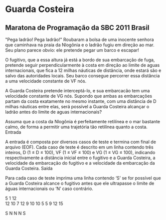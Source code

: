 # Guarda Costeira
## Maratona de Programação da SBC 2011 Brasil

"Pega ladrão! Pega ladrão!" Roubaram a bolsa de uma inocente senhora que caminhava na praia da Nlogônia e o ladrão fugiu em direção ao mar. Seu plano parece obvio: ele pretende pegar um barco e escapar!

O fugitivo, que a essa altura já está a bordo de sua embarcação de fuga, pretende seguir perpendicularmente à costa em direção ao limite de aguas internacionais, que fica a 12 milhas náuticas de distância, onde estará são e salvo das autoridades locais. Seu barco consegue percorrer essa distância a uma velocidade constante de VF nós.

A Guarda Costeira pretende interceptá-lo, e sua embarcacão tem uma velocidade constante de VG nós. Supondo que ambas as embarcações partam da costa exatamente no mesmo instante, com uma distância de D milhas náuticas entre elas, será possível a Guarda Costeira alcançar o ladrão antes do limite de aguas internacionais?

Assuma que a costa da Nlogônia é perfeitamente retilínea e o mar bastante calmo, de forma a permitir uma trajetória tão retilínea quanto a costa.
Entrada

A entrada é composta por diversos casos de teste e termina com final de arquivo (EOF). Cada caso de teste é descrito em um linha contendo três inteiros, D (1 ≤ D ≤ 100), VF (1 ≤ VF ≤ 100) e VG (1 ≤ VG ≤ 100), indicando respectivamente a distância inicial entre o fugitivo e a Guarda Costeira, a velocidade da embarcação do fugitivo e a velocidade da embarcação da Guarda Costeira.
Saída

Para cada caso de teste imprima uma linha contendo ‘S’ se for possível que a Guarda Costeira alcance o fugitivo antes que ele ultrapasse o limite de águas internacionais ou ‘N’ caso contrário.

5 1 12                       
12 10 7
12 9 10
10 5 5
9 12 15 

S
N
N
N
S 
